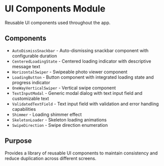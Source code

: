 # UI Components Module

Reusable UI components used throughout the app.

## Components
- `AutoDismissSnackbar` - Auto-dismissing snackbar component with configurable duration
- `CenteredLoadingState` - Centered loading indicator with descriptive message text
- `HorizontalSwiper` - Swipeable photo viewer component
- `LoadingButton` - Button component with integrated loading state and progress indicator
- `OneWayVerticalSwiper` - Vertical swipe component
- `TextInputModal` - Generic modal dialog with text input field and customizable text
- `ValidatedTextField` - Text input field with validation and error handling capabilities
- `Shimmer` - Loading shimmer effect
- `SkeletonLoader` - Skeleton loading animations
- `SwipeDirection` - Swipe direction enumeration

## Purpose
Provides a library of reusable UI components to maintain consistency and reduce duplication across different screens.
